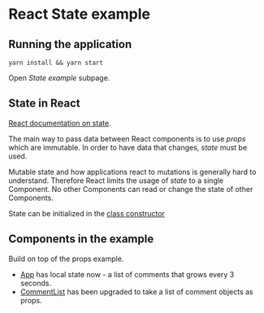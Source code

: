 # React State example

## Running the application

```
yarn install && yarn start
```

Open _State example_ subpage.

## State in React

[React documentation on state][react-state].

The main way to pass data between React components is to use
_props_ which are immutable. In order to have data that changes,
_state_ must be used.

Mutable state and how applications react to mutations is generally hard to
understand. Therefore React limits the usage of _state_ to a single Component.
No other Components can read or change the state of other Components.

State can be initialized in the [class constructor][react-class-state]

## Components in the example

Build on top of the props example.

- [App](https://github.com/urmastalimaa/interactive-frontend-development/tree/master/lecture_2/src/state_example/App.js)
  has local state now - a list of comments that grows every 3 seconds.
- [CommentList](https://github.com/urmastalimaa/interactive-frontend-development/tree/master/lecture_2/src/state_example/CommentList.js)
  has been upgraded to take a list of comment objects as props.

[react-state]: https://reactjs.org/docs/state-and-lifecycle.html
[react-class-state]: https://reactjs.org/docs/state-and-lifecycle.html#adding-local-state-to-a-class
